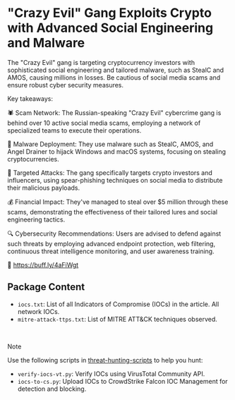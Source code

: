# "Crazy Evil" Gang Exploits Crypto with Advanced Social Engineering and Malware

The "Crazy Evil" gang is targeting cryptocurrency investors with sophisticated social engineering and tailored malware, such as StealC and AMOS, causing millions in losses. Be cautious of social media scams and ensure robust cyber security measures.

Key takeaways:

🕷️ Scam Network: The Russian-speaking "Crazy Evil" cybercrime gang is behind over 10 active social media scams, employing a network of specialized teams to execute their operations.

🦠 Malware Deployment: They use malware such as StealC, AMOS, and Angel Drainer to hijack Windows and macOS systems, focusing on stealing cryptocurrencies.

🏹 Targeted Attacks: The gang specifically targets crypto investors and influencers, using spear-phishing techniques on social media to distribute their malicious payloads.

💰 Financial Impact: They've managed to steal over $5 million through these scams, demonstrating the effectiveness of their tailored lures and social engineering tactics.

🔍 Cybersecurity Recommendations: Users are advised to defend against such threats by employing advanced endpoint protection, web filtering, continuous threat intelligence monitoring, and user awareness training.

🔗 https://buff.ly/4aFiWgt

## Package Content

- `iocs.txt`: List of all Indicators of Compromise (IOCs) in the article. All network IOCs.
- `mitre-attack-ttps.txt`: List of MITRE ATT&CK techniques observed.

<br>

> [!NOTE]
> Use the following scripts in [threat-hunting-scripts](../../threat-hunting-scripts/) to help you hunt:
>
> - `verify-iocs-vt.py`: Verify IOCs using VirusTotal Community API.
> - `iocs-to-cs.py`: Upload IOCs to CrowdStrike Falcon IOC Management for detection and blocking.
